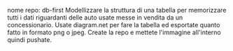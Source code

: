 nome repo: db-first
Modellizzare la struttura di una tabella per memorizzare tutti i dati riguardanti delle auto usate messe in vendita da un concessionario. Usate diagram.net per fare la tabella ed esportate quanto fatto in formato png o jpeg. Create la repo e mettete l'immagine all'interno quindi pushate.